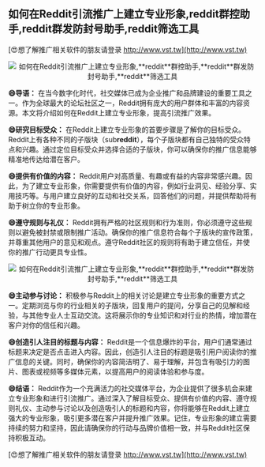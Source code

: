 ## **如何在Reddit引流推广上建立专业形象,**reddit**群控助手,**reddit**群发防封号助手,**reddit**筛选工具**

[😍想了解推广相关软件的朋友请登录 http://www.vst.tw](http://www.vst.tw)

 <center><img src="https://vst.tw/MP4/tuiguang/png/0.png" alt="如何在Reddit引流推广上建立专业形象,**reddit**群控助手,**reddit**群发防封号助手,**reddit**筛选工具"></center>

**😄导语：**
在当今数字化时代，社交媒体已成为企业推广和品牌建设的重要工具之一。作为全球最大的论坛社区之一，Reddit拥有庞大的用户群体和丰富的内容资源。本文将介绍如何在Reddit上建立专业形象，提高引流推广效果。

**😄研究目标受众：**
在Reddit上建立专业形象的首要步骤是了解你的目标受众。Reddit上有各种不同的子版块（sub**reddit**），每个子版块都有自己独特的受众特点和兴趣。通过定位目标受众并选择合适的子版块，你可以确保你的推广信息能够精准地传达给潜在客户。

**😄提供有价值的内容：**
Reddit用户对高质量、有趣或有益的内容非常感兴趣。因此，为了建立专业形象，你需要提供有价值的内容，例如行业洞见、经验分享、实用技巧等。与用户建立良好的互动和社交关系，回答他们的问题，并提供帮助将有助于树立你的专业形象。

**😄遵守规则与礼仪：**
Reddit拥有严格的社区规则和行为准则，你必须遵守这些规则以避免被封禁或限制推广活动。确保你的推广信息符合每个子版块的宣传政策，并尊重其他用户的意见和观点。遵守Reddit社区的规则将有助于建立信任，并使你的推广行动更具专业性。

 <center><img src="https://vst.tw/MP4/tuiguang/png/8.png" alt="如何在Reddit引流推广上建立专业形象,**reddit**群控助手,**reddit**群发防封号助手,**reddit**筛选工具"></center>

**😄主动参与讨论：**
积极参与Reddit上的相关讨论是建立专业形象的重要方式之一。定期浏览与你的行业相关的子版块，回复用户的提问，分享自己的见解和经验，与其他专业人士互动交流。这将展示你的专业知识和对行业的热情，增加潜在客户对你的信任和兴趣。

**😄创造引人注目的标题与内容：**
Reddit是一个信息爆炸的平台，用户们通常通过标题来决定是否点击进入内容。因此，创造引人注目的标题是吸引用户阅读你的推广信息的关键。同时，确保你的内容简洁明了、易于理解，并包含有吸引力的图片、图表或视频等多媒体元素，以提高用户的阅读体验和参与度。

**😄结语：**
Reddit作为一个充满活力的社交媒体平台，为企业提供了很多机会来建立专业形象和进行引流推广。通过深入了解目标受众、提供有价值的内容、遵守规则礼仪、主动参与讨论以及创造吸引人的标题和内容，你将能够在Reddit上建立强大的专业形象，吸引更多潜在客户并提升推广效果。记住，专业形象的建立需要持续的努力和坚持，因此请确保你的行动与品牌价值相一致，并与Reddit社区保持积极互动。

[😍想了解推广相关软件的朋友请登录 http://www.vst.tw](http://www.vst.tw)



